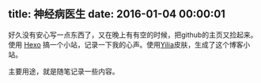 title: 神经病医生
date: 2016-01-04 00:00:01
---
好久没有安心写一点东西了，又在晚上有有空的时候，把github的主页又捡起来。使用 [Hexo](http://hexo.io/) 搞一个小站，记录一下我的心声。使用[Yilia](https://github.com/litten/hexo-theme-yilia)皮肤，生成了这个博客小站。

主要用途，就是随笔记录一些内容。
